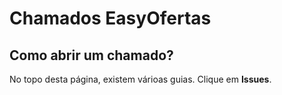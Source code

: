 # Chamados EasyOfertas

## Como abrir um chamado?

No topo desta página, existem várioas guias. Clique em <b>Issues</b>.
